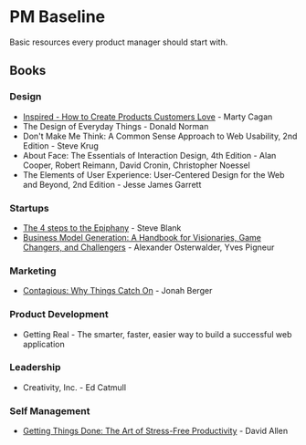 # PM Baseline
Basic resources every product manager should start with.

## Books
### Design
* [Inspired - How to Create Products Customers Love](https://www.amazon.com/INSPIRED-Create-Tech-Products-Customers-ebook/dp/B077NRB36N) - Marty Cagan
* The Design of Everyday Things - Donald Norman
* Don't Make Me Think: A Common Sense Approach to Web Usability, 2nd Edition - Steve Krug
* About Face: The Essentials of Interaction Design, 4th Edition - Alan Cooper, Robert Reimann, David Cronin, Christopher Noessel
* The Elements of User Experience: User-Centered Design for the Web and Beyond, 2nd Edition - Jesse James Garrett
### Startups
* [The 4 steps to the Epiphany](https://www.amazon.com/Four-Steps-Epiphany-Steve-Blank-ebook/dp/B00FLZKNUQ/ref=sr_1_1?keywords=The+4+steps+to+the+Epiphany+-+Steve+Blank&qid=1554672593&s=digital-text&sr=1-1-catcorr) - Steve Blank
* [Business Model Generation: A Handbook for Visionaries, Game Changers, and Challengers](https://www.amazon.com/Business-Model-Generation-Visionaries-Challengers-ebook/dp/B06X426D4F/ref=sr_1_fkmr0_1?keywords=Business+Model+Generation%3A+A+Handbook+for+Visionaries%2C+Game+Changers%2C+and+Challengers+-+A+handbook+for+designing+tomorrow%E2%80%99s+enterprises&qid=1554672626&s=digital-text&sr=1-1-fkmr0) - Alexander Osterwalder, Yves Pigneur
### Marketing
* [Contagious: Why Things Catch On](https://www.amazon.com/Contagious-Things-Catch-Jonah-Berger-ebook/dp/B008J4GQKW) - Jonah Berger
### Product Development
* Getting Real - The smarter, faster, easier way to build a successful web application
### Leadership
* Creativity, Inc. - Ed Catmull
### Self Management
* [Getting Things Done: The Art of Stress-Free Productivity](https://www.amazon.com/Getting-Things-Done-Stress-Free-Productivity/dp/0143126563/ref=dp_ob_title_bk) -  David Allen


